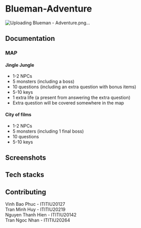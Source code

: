 # Blueman-Adventure
![Uploading Blueman - Adventure.png…](image.png)


## Documentation
### MAP 
#### Jingle Jungle
- 1-2 NPCs 
- 5 monsters (including a boss)
- 10 questions (including an extra question with bonus items)
- 5-10 keys
- 1 extra life (a present from answering the extra question)
- Extra question will be covered somewhere in the map

#### City of films

- 1-2 NPCs 
- 5 monsters (including 1 final boss)
- 10 questions 
- 5-10 keys

## Screenshots


## Tech stacks


## Contributing
Vinh Bao Phuc - ITITIU20127 
<br>
Tran Minh Huy - ITITIU20219
<br>
Nguyen Thanh Hien - ITITIU20142 
<br> 
Tran Ngoc Nhan - ITITIU20264 

